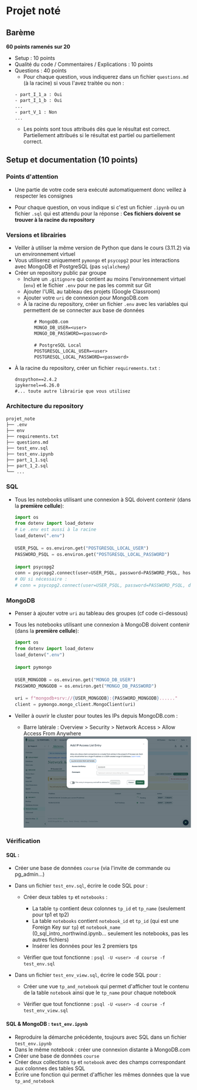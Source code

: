 # Projet noté

## Barème 
**60 points ramenés sur 20**
- Setup : 10 points
- Qualité du code / Commentaires / Explications  : 10 points
- Questions : 40 points
    - Pour chaque question, vous indiquerez dans un fichier `questions.md` (à la racine) si vous l'avez traitée ou non :
    ```
    - part_I_1_a : Oui
    - part_I_1_b : Oui
    ...
    - part_V_1 : Non
    ...
    ```
    - Les points sont tous attribués dès que le résultat est correct. Partiellement attribués si le résultat est partiel ou partiellement correct.

## Setup et documentation (10 points)


### Points d'attention

- Une partie de votre code sera exécuté automatiquement donc veillez à respecter les consignes

- Pour chaque question, on vous indique si c'est un fichier `.ipynb` ou un fichier `.sql` qui est attendu pour la réponse : **Ces fichiers doivent se trouver à la racine du repository**

### Versions et librairies

- Veiller à utiliser la même version de Python que dans le cours (3.11.2) via un environnement virtuel
- Vous utiliserez uniquement `pymongo` et `psycopg2` pour les interactions avec MongoDB et PostgreSQL (pas `sqlalchemy`)
- Créer un repository public par groupe 
    - Inclure un `.gitignore` qui contient au moins l'environnement virtuel (`env`) et le fichier `.env` pour ne pas les commit sur Git
    - Ajouter l'URL au tableau des projets (Google Classroom)
    - Ajouter votre `uri` de connexion pour MongoDB.com
    - À la racine du repository, créer un fichier `.env` avec les variables qui permettent de se connecter aux base de données
        ```
            # MongoDB.com
            MONGO_DB_USER=<user>
            MONGO_DB_PASSWORD=<password>

            # PostgreSQL Local
            POSTGRESQL_LOCAL_USER=<user>
            POSTGRESQL_LOCAL_PASSWORD=<password>

        ```
- À la racine du repository, créer un fichier  `requirements.txt` : 
    ```
    dnspython==2.4.2
    ipykernel==6.26.0
    #... toute autre librairie que vous utilisez

    ```

### Architecture du repository

```
projet_note
├── .env
├── env
├── requirements.txt
├── questions.md 
├── test_env.sql 
├── test_env.ipynb
├── part_1_1.sql 
├── part_1_2.sql
└── ...
```

### SQL

- Tous les notebooks utilisant une connexion à SQL doivent contenir (dans la **première cellule**): 

    ```python
    import os
    from dotenv import load_dotenv
    # Le .env est aussi à la racine
    load_dotenv(".env")

    USER_PSQL = os.environ.get("POSTGRESQL_LOCAL_USER")
    PASSWORD_PSQL = os.environ.get("POSTGRESQL_LOCAL_PASSWORD")

    import psycopg2
    conn = psycopg2.connect(user=USER_PSQL, password=PASSWORD_PSQL, host="localhost", port="5432")
    # OU si nécessaire : 
    # conn = psycopg2.connect(user=USER_PSQL, password=PASSWORD_PSQL, dbname=<VOTRE VALEUR> host="localhost", port="5432")
    ```


### MongoDB

- Penser à ajouter votre `uri` au tableau des groupes (cf code ci-dessous)
- Tous les notebooks utilisant une connexion à MongoDB doivent contenir  (dans la **première cellule**): 

    ```python
    import os
    from dotenv import load_dotenv
    load_dotenv(".env")

    import pymongo

    USER_MONGODB = os.environ.get("MONGO_DB_USER")
    PASSWORD_MONGODB = os.environ.get("MONGO_DB_PASSWORD")

    uri = f"mongodb+srv://{USER_MONGODB}:{PASSWORD_MONGODB}......"
    client = pymongo.mongo_client.MongoClient(uri)
    ```

- Veiller à ouvrir le cluster pour toutes les IPs depuis MongoDB.com : 
    - Barre latérale : Overview > Security > Network Access > Allow Access From Anywhere
    ![image](../course/images/whitelist.png)


### Vérification

#### SQL :

- Créer une base de données `course` (via l'invite de commande ou pg_admin...)

- Dans un fichier `test_env.sql`, écrire le code SQL pour : 

    - Créer deux tables `tp` et `notebooks` : 
        - La table `tp` contient deux colonnes `tp_id` et `tp_name` (seulement pour tp1 et tp2)
        - La table `notebooks` contient `notebook_id` et `tp_id` (qui est une Foreign Key sur `tp`) et `notebook_name` (0_sql_intro_northwind.ipynb... seulement les notebooks, pas les autres fichiers)
        - Insérer les données pour les 2 premiers tps

    - Vérifier que tout fonctionne : `psql -U <user> -d course -f test_env.sql`


- Dans un fichier `test_env_view.sql`, écrire le code SQL pour : 

    - Créer une vue `tp_and_notebook` qui permet d'afficher tout le contenu de la table `notebook` ainsi que le `tp_name` pour chaque notebook

    - Vérifier que tout fonctionne : `psql -U <user> -d course -f test_env_view.sql`



#### SQL & MongoDB : `test_env.ipynb`


- Reproduire la démarche précédente, toujours avec SQL dans un fichier `test_env.ipynb`
- Dans le même notebook : créer une connexion distante à MongoDB.com
- Créer une base de données `course`
- Créer deux collections `tp` et `notebook` avec des champs correspondant aux colonnes des tables SQL
- Écrire une fonction qui permet d'afficher les mêmes données que la vue `tp_and_notebook`